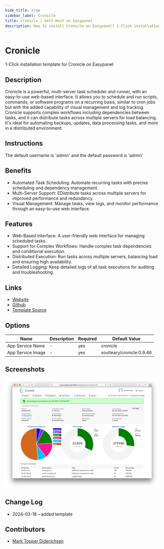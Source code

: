 ```yaml
---
hide_title: true
sidebar_label: Cronicle
title: Cronicle | Self-Host on Easypanel
description: How to install Cronicle on Easypanel? 1-Click installation template for Cronicle on Easypanel
---
```


<!-- generated -->

# Cronicle

1-Click installation template for Cronicle on Easypanel

## Description

Cronicle is a powerful, multi-server task scheduler and runner, with an easy-to-use web-based interface. It allows you to schedule and run scripts, commands, or software programs on a recurring basis, similar to cron jobs but with the added capability of visual management and log tracking. Cronicle supports complex workflows including dependencies between tasks, and it can distribute tasks across multiple servers for load balancing. It&#39;s ideal for automating backups, updates, data processing tasks, and more in a distributed environment.

## Instructions

The default username is &#39;admin&#39; and the default password is &#39;admin&#39;

## Benefits

- Automated Task Scheduling: Automate recurring tasks with precise scheduling and dependency management.
- Multi-Server Support: EDistribute tasks across multiple servers for improved performance and redundancy.
- Visual Management: Manage tasks, view logs, and monitor performance through an easy-to-use web interface.

## Features

- Web-Based Interface: A user-friendly web interface for managing scheduled tasks.
- Support for Complex Workflows: Handle complex task dependencies and conditional execution.
- Distributed Execution: Run tasks across multiple servers, balancing load and ensuring high availability.
- Detailed Logging: Keep detailed logs of all task executions for auditing and troubleshooting.

## Links

- [Website](https://cronicle.net/)
- [Github](https://github.com/jhuckaby/Cronicle)
- [Template Source](https://github.com/easypanel-io/templates/tree/main/templates/cronicle)

## Options

Name | Description | Required | Default Value
-|-|-|-
App Service Name | - | yes | cronicle
App Service Image | - | yes | soulteary/cronicle:0.9.46

## Screenshots

![Cronicle Screenshot](./assets/screenshot.png)

## Change Log

- 2024-03-18 – added template

## Contributors

- [Mark Topper Diderichsen](https://github.com/marktopper)
